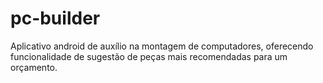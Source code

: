 # pc-builder

Aplicativo android de auxílio na montagem de computadores, oferecendo funcionalidade de sugestão de peças mais recomendadas para um orçamento.
